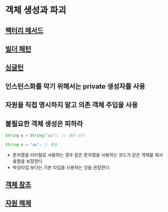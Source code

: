 # 객체 생성과 파괴

## [팩터리 메서드](./docs/FectoryMethod.md)
## [빌더 패턴](./docs/Builder.md)
## [싱글턴](./docs/Builder.md)

## 인스턴스화를 막기 위해서는 private 생성자를 사용

## 자원을 직접 명시하지 말고 의존 객체 주입을 사용

## 불필요한 객체 생성은 피하라

```java
String s = String("aa"); // 절대 금지

String s = "aa"; // 좋음
```
- 문자열을 리터럴로 사용하는 경우 같은 문자열을 사용하는 코드가 같은 객체를 재사용함을 보장한다
- 박싱타입 보다는 기본 타입을 사용하는 것을 권장한다.

## [객체 참조](./docs/Reference.md)

## [자원 해제](./docs/Resources-close.md)